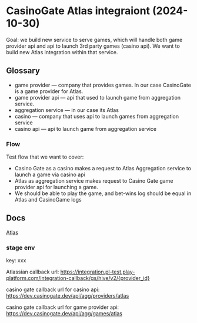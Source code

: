 # CasinoGate Atlas integraiont (2024-10-30)
Goal: we build new service to serve games, which will handle both game provider api and api to launch 3rd party games (casino api). We want to build new Atlas integration within that service.

## Glossary
- game provider — company that provides games. In our case CasinoGate is a game provider for Atlas. 
- game provider api — api that used to launch game from aggregation service.
- aggregation service — in our case its Atlas
- casino — company that uses api to launch games from aggregation service
- casino api — api to launch game from aggregation service

### Flow
Test flow that we want to cover:
- Casino Gate as a casino makes a request to Atlas Aggregation service to launch a game via casino api
- Atlas as aggregation service makes request to Casino Gate game provider api for launching a game.
- We should be able to play the game, and bet-wins log should be equal in Atlas and CasinoGame logs

## Docs
[Atlas](https://game-services-test.k8s-hz.atlas-iac.com/casino-integration-api/index.html)

### stage env
key: xxx

Atlassian callback url: https://integration.pl-test.play-platform.com/integration-callback/gs/hive/v2/{provider_id}

casino gate callback url for casino api: https://dev.casinogate.dev/api/agg/providers/atlas

casino gate callback url for game provider api: https://dev.casinogate.dev/api/agg/games/atlas
